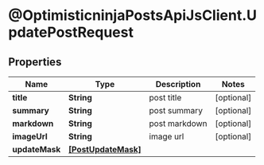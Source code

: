 # @OptimisticninjaPostsApiJsClient.UpdatePostRequest

## Properties

Name | Type | Description | Notes
------------ | ------------- | ------------- | -------------
**title** | **String** | post title | [optional] 
**summary** | **String** | post summary | [optional] 
**markdown** | **String** | post markdown | [optional] 
**imageUrl** | **String** | image url | [optional] 
**updateMask** | [**[PostUpdateMask]**](PostUpdateMask.md) |  | 



